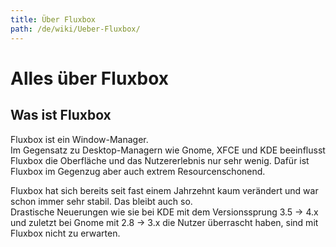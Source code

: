 ```yaml
---
title: Über Fluxbox
path: /de/wiki/Ueber-Fluxbox/
---
```

# Alles über Fluxbox
## Was ist Fluxbox
Fluxbox ist ein Window-Manager.  
Im Gegensatz zu Desktop-Managern wie Gnome, XFCE und KDE beeinflusst Fluxbox die Oberfläche und das Nutzererlebnis nur sehr wenig. Dafür ist Fluxbox im Gegenzug aber auch extrem Resourcenschonend.  

Fluxbox hat sich bereits seit fast einem Jahrzehnt kaum verändert und war schon immer sehr stabil. Das bleibt auch so.  
Drastische Neuerungen wie sie bei KDE mit dem Versionssprung 3.5 → 4.x und zuletzt bei Gnome mit 2.8 → 3.x die Nutzer überrascht haben, sind mit Fluxbox nicht zu erwarten.
